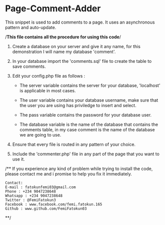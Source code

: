 # Page-Comment-Adder
This snippet is used to add comments to a page. It uses an asynchronous pattern and auto-update.

/**This file contains all the procedure for using this code**/

1. Create a database on your server and give it any name, for this demonstration I will name my database 'comment'.

2. In your database import the 'comments.sql' file to create the table to save comments.

3. Edit your config.php file as follows :

    * The server variable contains the server for your database, 'localhost' is applicable in most cases.
    
    * The user variable contains your database username, make sure that the user you are using has priviledge to insert and select.
    
    * The pass variable contains the password for your database user.
    
    * The database variable is the name of the database that contains the comments table, in my case comment is the name of the database we are going to use.

4. Ensure that every file is routed in any pattern of your choice.

5. Include the 'commenter.php' file in any part of the page that you want to use it.

/**
    If you experience any kind of problem while trying to install the code, please contact me and i promise to help you fix it immediately.

    Contact:
    E-mail : fatokunfemi03@gmail.com
    Phone : +234 9047238648
    Whatsapp : +234 9047238648
    Twitter : @FemiFatokun3
    Facebook : www.facebook.com/femi.fatokun.165
    Github : www.github.com/FemiFatokun03
**/
